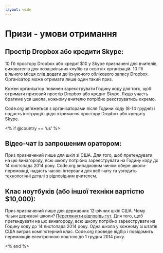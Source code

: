 ```yaml
---
layout: wide
---
```


# Призи - умови отримання

## Простір Dropbox або кредити Skype:

10 Гб простору Dropbox або кредит $10 у Skype призначені для вчителів, вихователів для позашкільних клубів та освітніх організацій. 10 Гб вільного місця слід додати до існуючого облікового запису Dropbox. Організатор може отримати лише один такий приз.

Кожен організатор повинен зареєструвати Годину коду для того, щоб отримати призовий простір Dropbox або кредит Skype. Якщо участь братиме уся школа, кожному вчителю потрібно реєструватись окремо.

Code.org зв'яжеться з організаторами після Години коду (8-14 грудня) і надасть інструкції щодо отримання простору Dropbox або кредиту Skype.

<% if @country == 'us' %>

## Відео-чат із запрошеним оратором:

Приз призначений лише для шкіл зі США. Для того, щоб претендувати на цю винагороду, всю школу потрібно зареєструвати на Годину коду до 14 листопада 2014 року. Code.org випадковим чином обере школи-переможці, надасть часові інтервали для веб-чату та узгодить технологічні деталі з відповідним вчителем.

## Клас ноутбуків (або іншої техніки вартістю $10,000):

Приз призначений лише для державних 12-річних шкіл США. Чому тільки державні школи? [Переглянути відповідь тут](http://www.hourofcode.com/#faq). Для того, щоб претендувати на цю винагороду, всю школу потрібно зареєструвати на Годину коду до 14 листопада 2014 року. Одна школа у кожному зі штатів США виграє комп'ютерний клас. Code.org проведе відбір і повідомить переможців електронною поштою до 1 грудня 2014 року.

<% end %>